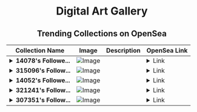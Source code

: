 <div align="center">

# Digital Art Gallery

## Trending Collections on OpenSea

| Collection Name                       | Image                                                                                     | Description                       | OpenSea Link                                                                                          |
|---------------------------------------|-------------------------------------------------------------------------------------------|-----------------------------------|--------------------------------------------------------------------------------------------------------|
| **<details><summary>14078's Followe...</summary>14078's Follower</details>** | ![Image](https://i.seadn.io/s/raw/files/19f9f090920392cc3650cbdf4361755b.png?w=500&auto=format?w=200&auto=format) |  | <details><summary>Link</summary>[14078's Follower](https://opensea.io/collection/14078-s-follower)</details> |
| **<details><summary>315096's Follow...</summary>315096's Follower</details>** | ![Image](https://i.seadn.io/s/raw/files/19f9f090920392cc3650cbdf4361755b.png?w=500&auto=format?w=200&auto=format) |  | <details><summary>Link</summary>[315096's Follower](https://opensea.io/collection/315096-s-follower)</details> |
| **<details><summary>14052's Followe...</summary>14052's Follower</details>** | ![Image](https://i.seadn.io/s/raw/files/19f9f090920392cc3650cbdf4361755b.png?w=500&auto=format?w=200&auto=format) |  | <details><summary>Link</summary>[14052's Follower](https://opensea.io/collection/14052-s-follower)</details> |
| **<details><summary>321241's Follow...</summary>321241's Follower</details>** | ![Image](https://i.seadn.io/s/raw/files/19f9f090920392cc3650cbdf4361755b.png?w=500&auto=format?w=200&auto=format) |  | <details><summary>Link</summary>[321241's Follower](https://opensea.io/collection/321241-s-follower)</details> |
| **<details><summary>307351's Follow...</summary>307351's Follower</details>** | ![Image](https://i.seadn.io/s/raw/files/19f9f090920392cc3650cbdf4361755b.png?w=500&auto=format?w=200&auto=format) |  | <details><summary>Link</summary>[307351's Follower](https://opensea.io/collection/307351-s-follower)</details> |

</div>